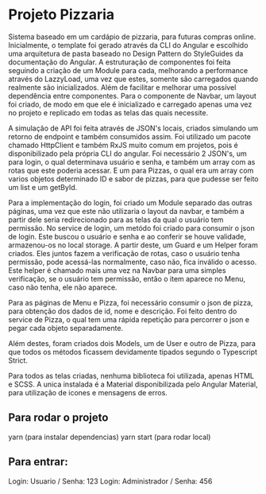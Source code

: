 # Projeto Pizzaria

Sistema baseado em um cardápio de pizzaria, para futuras compras online.
Inicialmente, o template foi gerado através da CLI do Angular e escolhido uma arquitetura de pasta baseado no Design Pattern do StyleGuides da documentação do Angular.
A estruturação de componentes foi feita seguindo a criação de um Module para cada, melhorando a performance através do LazzyLoad, uma vez que estes, somente são carregados quando realmente são inicializados. Além de facilitar e melhorar uma possível dependência entre componentes.
Para o componente de Navbar, um layout foi criado, de modo em que ele é inicializado e carregado apenas uma vez no projeto e replicado em todas as telas das quais necessite.

A simulação de API foi feita através de JSON's locais, criados simulando um retorno de endpoint e também consumidos assim. Foi utilizado um pacote chamado HttpClient e também RxJS muito comum em projetos, pois é disponibilizado pela própria CLI do angular. 
Foi necessário 2 JSON's, um para login, o qual determinava usuário e senha, e também um array com as rotas que este poderia acessar. E um para Pizzas, o qual era um array com varios objetos determinado ID e sabor de pizzas, para que pudesse ser feito um list e um getById.

Para a implementação do login, foi criado um Module separado das outras páginas, uma vez que este não utilizaria o layout da navbar, e também a partir dele seria redirecionado para as telas da qual o usuário tem permissão.
No service de login, um metódo foi criado para consumir o json de login. Este buscou o usuário e senha e ao conferir se houve validade, armazenou-os no local storage.
A partir deste, um Guard e um Helper foram criados. Eles juntos fazem a verificação de rotas, caso o usuário tenha permissão, pode acessá-las normalmente, caso não, fica inválido o acesso.
Este helper é chamado mais uma vez na Navbar para uma simples verificação, se o usuário tem permissão, então o item aparece no Menu, caso não tenha, ele não aparece.

Para as páginas de Menu e Pizza, foi necessário consumir o json de pizza, para obtenção dos dados de id, nome e descrição. Foi feito dentro do service de Pizza, o qual tem uma rápida repetição para percorrer o json e pegar cada objeto separadamente.

Além destes, foram criados dois Models, um de User e outro de Pizza, para que todos os métodos ficassem devidamente tipados segundo o Typescript Strict.

Para todos as telas criadas, nenhuma biblioteca foi utilizada, apenas HTML e SCSS. A unica instalada é a Material disponibilizada pelo Angular Material, para utilização de icones e mensagens de erros. 

## Para rodar o projeto
  yarn (para instalar dependencias)
  yarn start (para rodar local)
## Para entrar:
  Login: Usuario / Senha: 123
  Login: Administrador / Senha: 456


